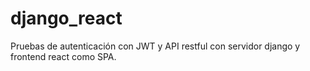 # django_react
Pruebas de autenticación con JWT y API restful con servidor django y frontend react como SPA.
